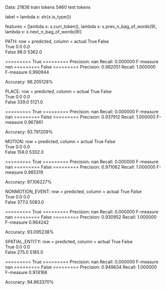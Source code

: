 Data:
21836 train tokens
5460 test tokens

label = lambda x: str(x.is_type(<TYPE>))

features = [lambda x: x.curr_token(),
            lambda x: x.prev_n_bag_of_words(9),
            lambda x: x.next_n_bag_of_words(9)]


PATH:
row = predicted, column = actual
      True False  
True  0.0  0.0    
False 98.0 5362.0 

========= True =========
Precision: nan 
Recall: 0.000000
F-measure nan
========= False =========
Precision: 0.982051 
Recall: 1.000000
F-measure 0.990944

Accuracy: 98.205128%


PLACE:
row = predicted, column = actual
      True  False  
True  0.0   0.0    
False 339.0 5121.0 

========= True =========
Precision: nan 
Recall: 0.000000
F-measure nan
========= False =========
Precision: 0.937912 
Recall: 1.000000
F-measure 0.967961

Accuracy: 93.791209%


MOTION:
row = predicted, column = actual
      True  False  
True  0.0   0.0    
False 158.0 5302.0 

========= True =========
Precision: nan 
Recall: 0.000000
F-measure nan
========= False =========
Precision: 0.971062 
Recall: 1.000000
F-measure 0.985319

Accuracy: 97.106227%


NONMOTION_EVENT:
row = predicted, column = actual
      True  False  
True  0.0   0.0    
False 377.0 5083.0 

========= True =========
Precision: nan 
Recall: 0.000000
F-measure nan
========= False =========
Precision: 0.930952 
Recall: 1.000000
F-measure 0.964242

Accuracy: 93.095238%


SPATIAL_ENTITY:
row = predicted, column = actual
      True  False  
True  0.0   0.0    
False 275.0 5185.0 

========= True =========
Precision: nan 
Recall: 0.000000
F-measure nan
========= False =========
Precision: 0.949634 
Recall: 1.000000
F-measure 0.974166

Accuracy: 94.963370%

